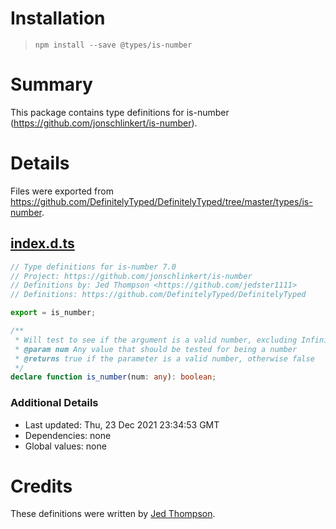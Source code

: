# Installation
> `npm install --save @types/is-number`

# Summary
This package contains type definitions for is-number (https://github.com/jonschlinkert/is-number).

# Details
Files were exported from https://github.com/DefinitelyTyped/DefinitelyTyped/tree/master/types/is-number.
## [index.d.ts](https://github.com/DefinitelyTyped/DefinitelyTyped/tree/master/types/is-number/index.d.ts)
````ts
// Type definitions for is-number 7.0
// Project: https://github.com/jonschlinkert/is-number
// Definitions by: Jed Thompson <https://github.com/jedster1111>
// Definitions: https://github.com/DefinitelyTyped/DefinitelyTyped

export = is_number;

/**
 * Will test to see if the argument is a valid number, excluding Infinity and NaN.
 * @param num Any value that should be tested for being a number
 * @returns true if the parameter is a valid number, otherwise false
 */
declare function is_number(num: any): boolean;

````

### Additional Details
 * Last updated: Thu, 23 Dec 2021 23:34:53 GMT
 * Dependencies: none
 * Global values: none

# Credits
These definitions were written by [Jed Thompson](https://github.com/jedster1111).
